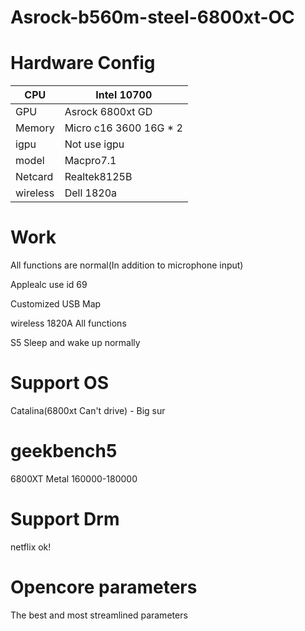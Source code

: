 # Asrock-b560m-steel-6800xt-OC

# Hardware Config

|  CPU |  Intel 10700 |
|---|---|
|  GPU | Asrock 6800xt GD  |
|  Memory |  Micro c16 3600 16G * 2   |
|  igpu | Not use igpu  |
|   model|  Macpro7.1 |
|  Netcard| Realtek8125B|
| wireless| Dell 1820a |
# Work
All functions are normal(In addition to microphone input)

Applealc use id 69

Customized USB Map

wireless 1820A All functions

S5 Sleep and wake up normally

# Support OS
Catalina(6800xt Can't drive) - Big sur

# geekbench5
6800XT Metal 160000-180000

# Support Drm
netflix ok!

# Opencore parameters
The best and most streamlined parameters

